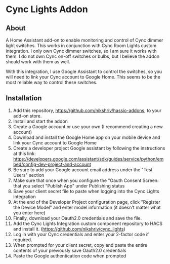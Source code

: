 # Cync Lights Addon
## About
A Home Assistant add-on to enable monitoring and control of Cync dimmer light switches. This works in conjunction with Cync Room Lights custom integration. I only own Cync dimmer switches, so I am sure it works with them. I do not own Cync on-off switches or bulbs, but I believe the addon should work with them as well. 

With this integration, I use Google Assistant to control the switches, so you will need to link your Cync account to Google Home. This seems to be the most reliable way to control these switches. 

## Installation
1. Add this repository, https://github.com/nikshriv/hassio-addons, to your add-on store.
2. Install and start the addon
3. Create a Google account or use your own (I recommend creating a new account)
4. Download and install the Google Home app on your mobile device and link your Cync account to Google Home 
5. Create a developer project Google assistant by following the instructions at this link: https://developers.google.com/assistant/sdk/guides/service/python/embed/config-dev-project-and-account
6. Be sure to add your Google account email address under the "Test Users" section
7. Make sure that once when you configure the "Oauth Consent Screen: that you select "Publish App" under Publishing status
8. Save your client secret file to paste when logging into the Cync Lights integration
9. At the end of the Developer Project configuration page, click "Register the Device Model" and enter model information (it doesn't matter what you enter here)
10. Finally, download your Oauth2.0 credentials and save the file.
11. Add the Cync Lights Integration custom component repository to HACS and install it. (https://github.com/nikshriv/cync_lights)
12. Log in with your Cync credentials and enter your 2-factor code if required.
13. When prompted for your client secret, copy and paste the entire contents of your previously save Oauth2.0 credentials
14. Paste the Google authentication code when prompted
